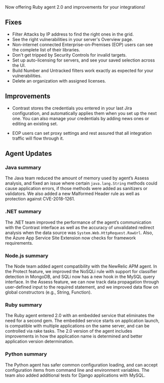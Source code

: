 <!--
title: "Contrast 3.5.4 - July 2018"
description: "Contrast 3.5.4 July 2018"
tags: "3.5.4 July Release Notes"
-->

Now offering Ruby agent 2.0 and improvements for your integrations! 

## Fixes

* Filter Attacks by IP address to find the right ones in the grid. 
* See the right vulnerabilities in your server's Overview page.
* Non-internet connected Enterprise-on-Premises (EOP) users can see the complete list of their libraries. 
* Don't get tripped by Security Controls for invalid targets. 
* Set up auto-licensing for servers, and see your saved selection across the UI. 
* Build Number and Untracked filters work exactly as expected for your vulnerabilities. 
* Delete an organization with assigned licenses. 

## Improvements

* Contrast stores the credentials you entered in your last Jira configuration, and automatically applies them when you set up the next one. You can also manage your credentials by adding news ones or editing an existing set.

* EOP users can set proxy settings and rest assured that all integration traffic will flow through it.

## Agent Updates

### Java summary 

The Java team reduced the amount of memory used by agent’s Assess analysis, and fixed an issue where certain `java.lang.String` methods could cause application errors, if those methods were added as sanitizers or validators. We also added a new Malformed Header rule as well as protection against CVE-2018-1261. 

### .NET summary 

The .NET team improved the performance of the agent’s communication with the Contrast interface as well as the accuracy of unvalidated redirect analysis when the data source was `System.Web.HttpRequest.RawUrl`. Also, the Azure App Service Site Extension now checks for framework requirements. 

### Node.js summary 

The Node team added agent compatibility with the NewRelic APM agent. In the Protect feature, we improved the NoSQLi rule with support for classifier detection in MongoDB, and SQLi now has a new hook in the MySQL query interface. In the Assess feature, we can now track data propagation through user-defined input to the required statement, and we improved data flow on global constructors (e.g., String, Function).

### Ruby summary 

The Ruby agent entered 2.0 with an embedded service that eliminates the need for a second gem. The embedded service starts on application launch, is compatible with multiple applications on the same server, and can be controlled via rake tasks. The 2.0 version of the agent includes improvements in how the application name is determined and better application version determination.

### Python summary

The Python agent has safer common configuration loading, and can accept configuration items from command line and environment variables. The team also added additional tests for Django applications with MySQL. 


